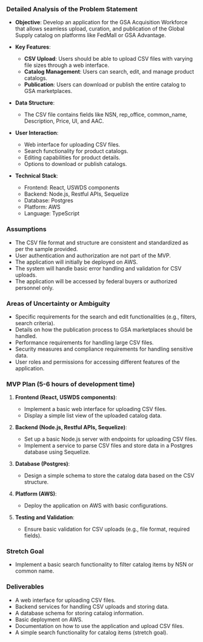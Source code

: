 ### Detailed Analysis of the Problem Statement

- **Objective**: Develop an application for the GSA Acquisition Workforce that allows seamless upload, curation, and publication of the Global Supply catalog on platforms like FedMall or GSA Advantage.
  
- **Key Features**:
  - **CSV Upload**: Users should be able to upload CSV files with varying file sizes through a web interface.
  - **Catalog Management**: Users can search, edit, and manage product catalogs.
  - **Publication**: Users can download or publish the entire catalog to GSA marketplaces.

- **Data Structure**:
  - The CSV file contains fields like NSN, rep_office, common_name, Description, Price, UI, and AAC.

- **User Interaction**:
  - Web interface for uploading CSV files.
  - Search functionality for product catalogs.
  - Editing capabilities for product details.
  - Options to download or publish catalogs.

- **Technical Stack**:
  - Frontend: React, USWDS components
  - Backend: Node.js, Restful APIs, Sequelize
  - Database: Postgres
  - Platform: AWS
  - Language: TypeScript

### Assumptions

- The CSV file format and structure are consistent and standardized as per the sample provided.
- User authentication and authorization are not part of the MVP.
- The application will initially be deployed on AWS.
- The system will handle basic error handling and validation for CSV uploads.
- The application will be accessed by federal buyers or authorized personnel only.

### Areas of Uncertainty or Ambiguity

- Specific requirements for the search and edit functionalities (e.g., filters, search criteria).
- Details on how the publication process to GSA marketplaces should be handled.
- Performance requirements for handling large CSV files.
- Security measures and compliance requirements for handling sensitive data.
- User roles and permissions for accessing different features of the application.

### MVP Plan (5-6 hours of development time)

1. **Frontend (React, USWDS components)**:
   - Implement a basic web interface for uploading CSV files.
   - Display a simple list view of the uploaded catalog data.

2. **Backend (Node.js, Restful APIs, Sequelize)**:
   - Set up a basic Node.js server with endpoints for uploading CSV files.
   - Implement a service to parse CSV files and store data in a Postgres database using Sequelize.

3. **Database (Postgres)**:
   - Design a simple schema to store the catalog data based on the CSV structure.

4. **Platform (AWS)**:
   - Deploy the application on AWS with basic configurations.

5. **Testing and Validation**:
   - Ensure basic validation for CSV uploads (e.g., file format, required fields).

### Stretch Goal

- Implement a basic search functionality to filter catalog items by NSN or common name.

### Deliverables

- A web interface for uploading CSV files.
- Backend services for handling CSV uploads and storing data.
- A database schema for storing catalog information.
- Basic deployment on AWS.
- Documentation on how to use the application and upload CSV files.
- A simple search functionality for catalog items (stretch goal).
